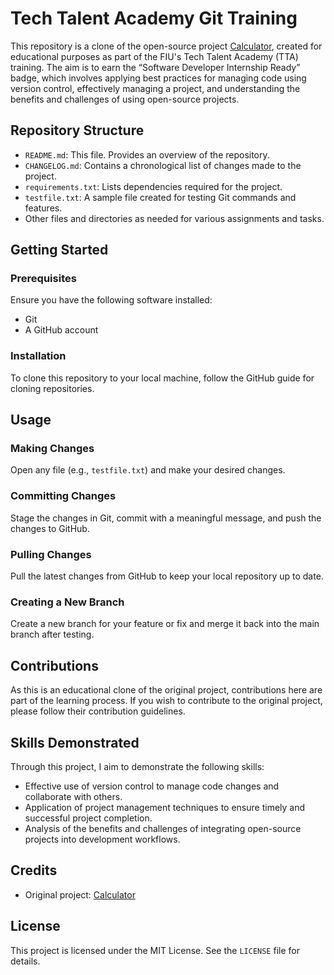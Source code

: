 # Tech Talent Academy Git Training

This repository is a clone of the open-source project [Calculator](https://github.com/HouariZegai/Calculator), created for educational purposes as part of the FIU's Tech Talent Academy (TTA) training. The aim is to earn the “Software Developer Internship Ready” badge, which involves applying best practices for managing code using version control, effectively managing a project, and understanding the benefits and challenges of using open-source projects.

## Repository Structure

- `README.md`: This file. Provides an overview of the repository.
- `CHANGELOG.md`: Contains a chronological list of changes made to the project.
- `requirements.txt`: Lists dependencies required for the project.
- `testfile.txt`: A sample file created for testing Git commands and features.
- Other files and directories as needed for various assignments and tasks.

## Getting Started

### Prerequisites

Ensure you have the following software installed:
- Git
- A GitHub account

### Installation

To clone this repository to your local machine, follow the GitHub guide for cloning repositories.

## Usage

### Making Changes

Open any file (e.g., `testfile.txt`) and make your desired changes.

### Committing Changes

Stage the changes in Git, commit with a meaningful message, and push the changes to GitHub.

### Pulling Changes

Pull the latest changes from GitHub to keep your local repository up to date.

### Creating a New Branch

Create a new branch for your feature or fix and merge it back into the main branch after testing.

## Contributions

As this is an educational clone of the original project, contributions here are part of the learning process. If you wish to contribute to the original project, please follow their contribution guidelines.

## Skills Demonstrated

Through this project, I aim to demonstrate the following skills:
- Effective use of version control to manage code changes and collaborate with others.
- Application of project management techniques to ensure timely and successful project completion.
- Analysis of the benefits and challenges of integrating open-source projects into development workflows.

## Credits

- Original project: [Calculator](https://github.com/HouariZegai/Calculator)

## License

This project is licensed under the MIT License. See the `LICENSE` file for details.
